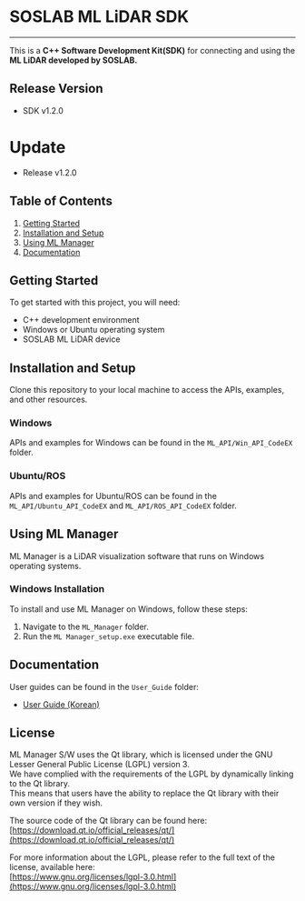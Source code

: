 # SOSLAB ML LiDAR SDK
---
This is a **C++ Software Development Kit(SDK)** for connecting and using the **ML LiDAR developed by SOSLAB.**</br>

## Release Version
- SDK v1.2.0

# Update
- Release v1.2.0

## Table of Contents

1. [Getting Started](#getting-started)
2. [Installation and Setup](#installation-and-setup)
3. [Using ML Manager](#using-ml-manager)
4. [Documentation](#documentation)

## Getting Started

To get started with this project, you will need:

- C++ development environment
- Windows or Ubuntu operating system
- SOSLAB ML LiDAR device

## Installation and Setup

Clone this repository to your local machine to access the APIs, examples, and other resources.

### Windows

APIs and examples for Windows can be found in the `ML_API/Win_API_CodeEX` folder.

### Ubuntu/ROS

APIs and examples for Ubuntu/ROS can be found in the `ML_API/Ubuntu_API_CodeEX` and `ML_API/ROS_API_CodeEX` folder.

## Using ML Manager

ML Manager is a LiDAR visualization software that runs on Windows operating systems.

### Windows Installation

To install and use ML Manager on Windows, follow these steps:

1. Navigate to the `ML_Manager` folder.
2. Run the `ML Manager_setup.exe` executable file.

## Documentation

User guides can be found in the `User_Guide` folder:

- [User Guide (Korean)](User_Guide/ML_User_Guide_v1.2(KOR).pdf)


## License

ML Manager S/W uses the Qt library, which is licensed under the GNU Lesser General Public License (LGPL) version 3. <br/>
We have complied with the requirements of the LGPL by dynamically linking to the Qt library. <br/>
This means that users have the ability to replace the Qt library with their own version if they wish. <br/>

The source code of the Qt library can be found here: <br/>
[https://download.qt.io/official_releases/qt/](https://download.qt.io/official_releases/qt/)

For more information about the LGPL, please refer to the full text of the license, available here: <br/>
[https://www.gnu.org/licenses/lgpl-3.0.html](https://www.gnu.org/licenses/lgpl-3.0.html)
